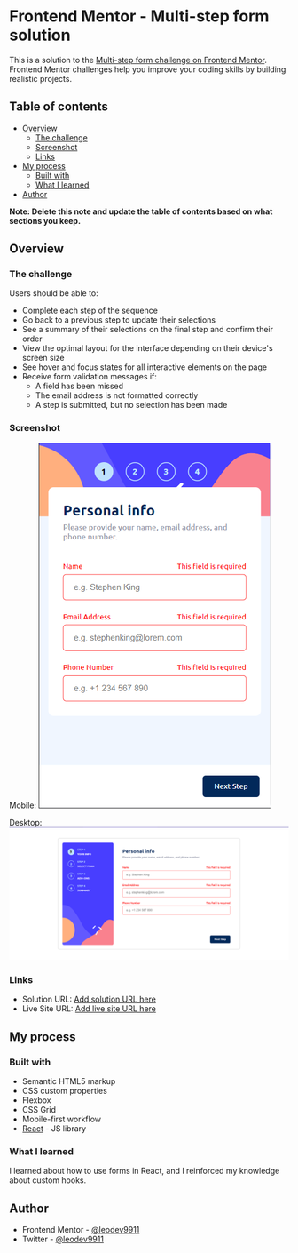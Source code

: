 # Frontend Mentor - Multi-step form solution

This is a solution to the [Multi-step form challenge on Frontend Mentor](https://www.frontendmentor.io/challenges/multistep-form-YVAnSdqQBJ). Frontend Mentor challenges help you improve your coding skills by building realistic projects. 

## Table of contents

- [Overview](#overview)
  - [The challenge](#the-challenge)
  - [Screenshot](#screenshot)
  - [Links](#links)
- [My process](#my-process)
  - [Built with](#built-with)
  - [What I learned](#what-i-learned)
- [Author](#author)

**Note: Delete this note and update the table of contents based on what sections you keep.**

## Overview

### The challenge

Users should be able to:

- Complete each step of the sequence
- Go back to a previous step to update their selections
- See a summary of their selections on the final step and confirm their order
- View the optimal layout for the interface depending on their device's screen size
- See hover and focus states for all interactive elements on the page
- Receive form validation messages if:
  - A field has been missed
  - The email address is not formatted correctly
  - A step is submitted, but no selection has been made

### Screenshot
Mobile:
![](./screenshots/mobile.png)

Desktop:
![](./screenshots/desktop.png)

### Links

- Solution URL: [Add solution URL here](https://multi-step-form-rose-five.vercel.app/)
- Live Site URL: [Add live site URL here](https://github.com/leodev9911/multi-step-form)

## My process

### Built with

- Semantic HTML5 markup
- CSS custom properties
- Flexbox
- CSS Grid
- Mobile-first workflow
- [React](https://reactjs.org/) - JS library

### What I learned

I learned about how to use forms in React, and I reinforced my knowledge about custom hooks.

## Author

- Frontend Mentor - [@leodev9911](https://www.frontendmentor.io/profile/leodev9911)
- Twitter - [@leodev9911](https://twitter.com/leodev9911)

